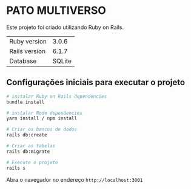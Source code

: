 # PATO MULTIVERSO

Este projeto foi criado utilizando Ruby on Rails.

<table>
  <tr>
    <td>Ruby version</td>
    <td>
      3.0.6
    </td>
  </tr>
  <tr>
    <td>Rails version</td>
    <td>
      6.1.7
    </td>
  </tr>
  <tr>
    <td>Database</td>
    <td>
      SQLite
    </td>
  </tr>
</table>


## Configurações iniciais para executar o projeto

```bash
# instalar Ruby on Rails dependencies
bundle install

# instalar Node dependencies
yarn install / npm install

# Criar os bancos de dados
rails db:create

# Criar as tabelas
rails db:migrate

# Execute o projeto
rails s
```

Abra o navegador no endereço `http://localhost:3001`
